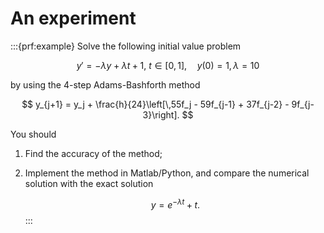 # An experiment

:::{prf:example}
Solve the following initial value problem

$$
y' = -\lambda y + \lambda t + 1, ~ t\in [0, 1], \quad y(0)=1, \lambda=10
$$

by using the 4-step Adams-Bashforth method

$$
y_{j+1} = y_j + \frac{h}{24}\left[\,55f_j - 59f_{j-1} + 37f_{j-2} - 9f_{j-3}\right].
$$

You should
1. Find the accuracy of the method;
2. Implement the method in Matlab/Python, and compare the numerical solution with the exact solution

    $$y=e^{-\lambda t}+t.$$
:::

